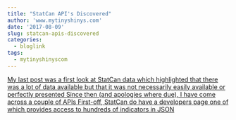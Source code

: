 ```yaml
---
title: "StatCan API's Discovered"
author: 'www.mytinyshinys.com'
date: '2017-08-09'
slug: statcan-apis-discovered
categories:
  - bloglink
tags:
  - mytinyshinyscom
---
```


[My last post was a first look at StatCan data which highlighted that there was a lot of data available but that it was not necessarily easily available or perfectly presented Since then (and apologies where due), I have come across a couple of APIs First-off, StatCan do have a developers page one of which provides access to hundreds of indicators in JSON<i class="fas fa-external-link-alt"></i>](https://www.mytinyshinys.com/2017/08/09/statcanapi/)

